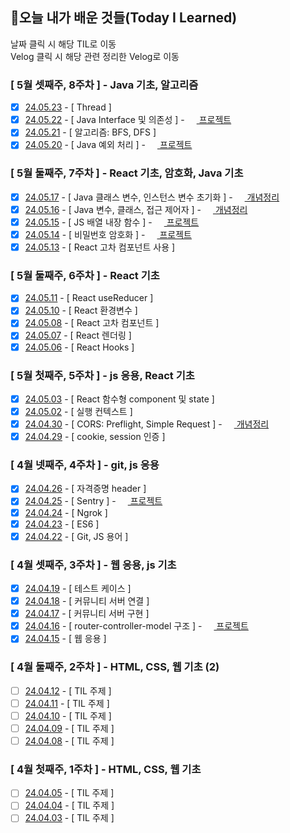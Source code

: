## 🚀오늘 내가 배운 것들(Today I Learned)

날짜 클릭 시 해당 TIL로 이동  
Velog 클릭 시 해당 관련 정리한 Velog로 이동

### [ 5월 셋째주, 8주차 ] - Java 기초, 알고리즘

- [x] [24.05.23](https://github.com/100-hours-a-week/erica-til/blob/main/May/2024-05-23.md) - [ Thread ]
- [x] [24.05.22](https://github.com/100-hours-a-week/erica-til/blob/main/May/2024-05-22.md) - [ Java Interface 및 의존성 ] - <a href="https://velog.io/@erica0321/Java-interface%EB%A5%BC-%EC%82%AC%EC%9A%A9%ED%95%B4-Factory-Method-%ED%8C%A8%ED%84%B4-%EC%A0%81%EC%9A%A9%ED%95%B4%EB%B3%B4%EA%B8%B0">
      <img src="https://github.com/erica0321/today_i_learn/assets/81230764/52ba6e93-8abb-4a7e-9613-ff6d170fcfe3" style="width: 15px; height: 15px;" /> 프로젝트 </a>
- [x] [24.05.21](https://github.com/100-hours-a-week/erica-til/blob/main/May/2024-05-21.md) - [ 알고리즘: BFS, DFS ]
- [x] [24.05.20](https://github.com/100-hours-a-week/erica-til/blob/main/May/2024-05-20.md) - [ Java 예외 처리 ] - <a href="https://velog.io/@erica0321/Java-%ED%94%84%EB%A1%9C%EC%A0%9D%ED%8A%B8%EC%97%90%EC%84%9C-%EC%98%88%EC%99%B8-%EC%B2%98%EB%A6%AC%ED%95%98%EA%B8%B0">
      <img src="https://github.com/erica0321/today_i_learn/assets/81230764/52ba6e93-8abb-4a7e-9613-ff6d170fcfe3" style="width: 15px; height: 15px;" /> 프로젝트 </a>

### [ 5월 둘째주, 7주차 ] - React 기초, 암호화, Java 기초

- [x] [24.05.17](https://github.com/100-hours-a-week/erica-til/blob/main/May/2024-05-17.md) - [ Java 클래스 변수, 인스턴스 변수 초기화 ] - <a href="https://velog.io/@erica0321/Java-%ED%81%B4%EB%9E%98%EC%8A%A4-%EB%B3%80%EC%88%98%EC%99%80-%EC%9D%B8%EC%8A%A4%ED%84%B4%EC%8A%A4-%EB%B3%80%EC%88%98%EC%9D%98-%EC%B4%88%EA%B8%B0%ED%99%94">
      <img src="https://github.com/erica0321/today_i_learn/assets/81230764/52ba6e93-8abb-4a7e-9613-ff6d170fcfe3" style="width: 15px; height: 15px;" /> 개념정리 </a>
- [x] [24.05.16](https://github.com/100-hours-a-week/erica-til/blob/main/May/2024-05-16.md) - [ Java 변수, 클래스, 접근 제어자 ] - <a href="https://velog.io/@erica0321/Java-%ED%81%B4%EB%9E%98%EC%8A%A4-%EC%83%81%EC%86%8D">
      <img src="https://github.com/erica0321/today_i_learn/assets/81230764/52ba6e93-8abb-4a7e-9613-ff6d170fcfe3" style="width: 15px; height: 15px;" /> 개념정리 </a>
- [x] [24.05.15](https://github.com/100-hours-a-week/erica-til/blob/main/May/2024-05-15.md) - [ JS 배열 내장 함수 ] - <a href="https://velog.io/@erica0321/JS-%EB%B0%B0%EC%97%B4-%EB%82%B4%EC%9E%A5-method%EB%A5%BC-%EC%82%AC%EC%9A%A9%ED%95%B4-%EB%8D%B0%EC%9D%B4%ED%84%B0-%EC%88%98%EC%A0%95">
      <img src="https://github.com/erica0321/today_i_learn/assets/81230764/52ba6e93-8abb-4a7e-9613-ff6d170fcfe3" style="width: 15px; height: 15px;" /> 프로젝트 </a>
- [x] [24.05.14](https://github.com/100-hours-a-week/erica-til/blob/main/May/2024-05-14.md) - [ 비밀번호 암호화 ] - <a href="https://velog.io/@erica0321/express-%EB%B9%84%EB%B0%80%EB%B2%88%ED%98%B8-%EC%95%94%ED%98%B8%ED%99%94-%EC%A0%81%EC%9A%A9-%EB%B0%8F-%EC%98%A4%EB%A5%98-%ED%95%B4%EA%B2%B0">
      <img src="https://github.com/erica0321/today_i_learn/assets/81230764/52ba6e93-8abb-4a7e-9613-ff6d170fcfe3" style="width: 15px; height: 15px;" /> 프로젝트 </a>
- [x] [24.05.13](https://github.com/100-hours-a-week/erica-til/blob/main/May/2024-05-13.md) - [ React 고차 컴포넌트 사용 ]

### [ 5월 둘째주, 6주차 ] - React 기초

- [x] [24.05.11](https://github.com/100-hours-a-week/erica-til/blob/main/May/2024-05-11.md) - [ React useReducer ]
- [x] [24.05.10](https://github.com/100-hours-a-week/erica-til/blob/main/May/2024-05-10.md) - [ React 환경변수 ]
- [x] [24.05.08](https://github.com/100-hours-a-week/erica-til/blob/main/May/2024-05-08.md) - [ React 고차 컴포넌트 ]
- [x] [24.05.07](https://github.com/100-hours-a-week/erica-til/blob/main/May/2024-05-07.md) - [ React 렌더링 ]
- [x] [24.05.06](https://github.com/100-hours-a-week/erica-til/blob/main/May/2024-05-06.md) - [ React Hooks ]

### [ 5월 첫째주, 5주차 ] - js 응용, React 기초

- [x] [24.05.03](https://github.com/100-hours-a-week/erica-til/blob/main/May/2024-05-03.md) - [ React 함수형 component 및 state ]
- [x] [24.05.02](https://github.com/100-hours-a-week/erica-til/blob/main/May/2024-05-02.md) - [ 실행 컨텍스트 ]
- [x] [24.04.30](https://github.com/100-hours-a-week/erica-til/blob/main/April/2024-04-30.md) - [ CORS: Preflight, Simple Request ] - <a href="https://velog.io/@erica0321/express-%EC%84%9C%EB%B2%84-route-controller-model-%EA%B5%AC%EC%A1%B0-%EC%A0%81%EC%9A%A9">
      <img src="https://github.com/erica0321/today_i_learn/assets/81230764/52ba6e93-8abb-4a7e-9613-ff6d170fcfe3" style="width: 15px; height: 15px;" /> 개념정리 </a>
- [x] [24.04.29](https://github.com/100-hours-a-week/erica-til/blob/main/April/2024-04-29.md) - [ cookie, session 인증 ]

### [ 4월 넷째주, 4주차 ] - git, js 응용

- [x] [24.04.26](https://github.com/100-hours-a-week/erica-til/blob/main/April/2024-04-26.md) - [ 자격증명 header ]
- [x] [24.04.25](https://github.com/100-hours-a-week/erica-til/blob/main/April/2024-04-25.md) - [ Sentry ] - <a href="https://velog.io/@erica0321/express-Sentry-%EC%A0%81%EC%9A%A9%ED%95%98%EA%B8%B0">
      <img src="https://github.com/erica0321/today_i_learn/assets/81230764/52ba6e93-8abb-4a7e-9613-ff6d170fcfe3" style="width: 15px; height: 15px;" /> 프로젝트 </a>
- [x] [24.04.24](https://github.com/100-hours-a-week/erica-til/blob/main/April/2024-04-24.md) - [ Ngrok ]
- [x] [24.04.23](https://github.com/100-hours-a-week/erica-til/blob/main/April/2024-04-23.md) - [ ES6 ]
- [x] [24.04.22](https://github.com/100-hours-a-week/erica-til/blob/main/April/2024-04-22.md) - [ Git, JS 용어 ]

### [ 4월 셋째주, 3주차 ] - 웹 응용, js 기초

- [x] [24.04.19](https://github.com/100-hours-a-week/erica-til/blob/main/April/2024-04-19.md) - [ 테스트 케이스 ]
- [x] [24.04.18](https://github.com/100-hours-a-week/erica-til/blob/main/April/2024-04-18.md) - [ 커뮤니티 서버 연결 ]
- [x] [24.04.17](https://github.com/100-hours-a-week/erica-til/blob/main/April/2024-04-17.md) - [ 커뮤니티 서버 구현 ]
- [x] [24.04.16](https://github.com/100-hours-a-week/erica-til/blob/main/April/2024-04-16.md) - [ router-controller-model 구조 ] - <a href="https://velog.io/@erica0321/express-%EC%84%9C%EB%B2%84-route-controller-model-%EA%B5%AC%EC%A1%B0-%EC%A0%81%EC%9A%A9">
      <img src="https://github.com/erica0321/today_i_learn/assets/81230764/52ba6e93-8abb-4a7e-9613-ff6d170fcfe3" style="width: 15px; height: 15px;" /> 프로젝트 </a>
- [x] [24.04.15](https://github.com/100-hours-a-week/erica-til/blob/main/April/2024-04-15.md) - [ 웹 응용 ]

### [ 4월 둘째주, 2주차 ] - HTML, CSS, 웹 기초 (2)

- [ ] [24.04.12](https://github.com/100-hours-a-week/erica-til/blob/main/April/2024-04-12.md) - [ TIL 주제 ]
- [ ] [24.04.11](https://github.com/100-hours-a-week/erica-til/blob/main/April/2024-04-11.md) - [ TIL 주제 ]
- [ ] [24.04.10](https://github.com/100-hours-a-week/erica-til/blob/main/April/2024-04-10.md) - [ TIL 주제 ]
- [ ] [24.04.09](https://github.com/100-hours-a-week/erica-til/blob/main/April/2024-04-09.md) - [ TIL 주제 ]
- [ ] [24.04.08](https://github.com/100-hours-a-week/erica-til/blob/main/April/2024-04-08.md) - [ TIL 주제 ]

### [ 4월 첫째주, 1주차 ] - HTML, CSS, 웹 기초

- [ ] [24.04.05](https://github.com/100-hours-a-week/erica-til/blob/main/April/2024-04-05.md) - [ TIL 주제 ]
- [ ] [24.04.04](https://github.com/100-hours-a-week/erica-til/blob/main/April/2024-04-04.md) - [ TIL 주제 ]
- [ ] [24.04.03](https://github.com/100-hours-a-week/erica-til/blob/main/April/2024-04-03.md) - [ TIL 주제 ]
